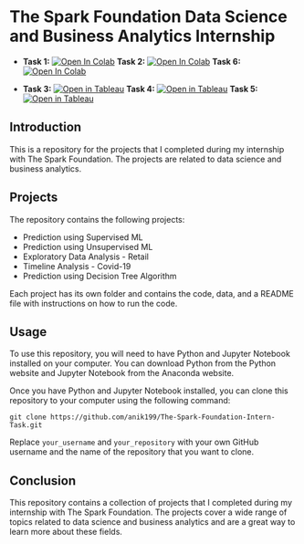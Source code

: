 # The Spark Foundation Data Science and Business Analytics Internship

- **Task 1:** [![Open In Colab](https://colab.research.google.com/assets/colab-badge.svg)](https://colab.research.google.com/github/anik199/The-Spark-Foundation-Intern-Task/blob/main/Task1.ipynb) **Task 2:** [![Open In Colab](https://colab.research.google.com/assets/colab-badge.svg)](https://colab.research.google.com/github/anik199/The-Spark-Foundation-Intern-Task/blob/main/Task2.ipynb) **Task 6:** [![Open In Colab](https://colab.research.google.com/assets/colab-badge.svg)](https://colab.research.google.com/github/anik199/The-Spark-Foundation-Intern-Task/blob/main/Task6.ipynb)


- **Task 3:** [![Open in Tableau](https://img.shields.io/badge/Open%20in-Tableau-blue)](https://public.tableau.com/app/profile/anik.kumar/viz/GlobalSalesDashboard_16555865237750/GlobalSalesDashboard) **Task 4:** [![Open in Tableau](https://img.shields.io/badge/Open%20in-Tableau-blue)](https://public.tableau.com/app/profile/anik.kumar/viz/ProfitAnalysisSuperstore/ProfitAnalysisSuperstore) 
**Task 5:** [![Open in Tableau](https://img.shields.io/badge/Open%20in-Tableau-blue)](https://public.tableau.com/app/profile/anik.kumar/viz/Covid-19BangladeshDashboardCoronavirus/COVID-19BANGLADESHOVERVIEW) 



## Introduction
This is a repository for the projects that I completed during my internship with The Spark Foundation. The projects are related to data science and business analytics.

## Projects
The repository contains the following projects:
- Prediction using Supervised ML
- Prediction using Unsupervised ML
- Exploratory Data Analysis - Retail
- Timeline Analysis - Covid-19
- Prediction using Decision Tree Algorithm


Each project has its own folder and contains the code, data, and a README file with instructions on how to run the code.

## Usage
To use this repository, you will need to have Python and Jupyter Notebook installed on your computer. You can download Python from the Python website and Jupyter Notebook from the Anaconda website.

Once you have Python and Jupyter Notebook installed, you can clone this repository to your computer using the following command:

```
git clone https://github.com/anik199/The-Spark-Foundation-Intern-Task.git
```

Replace `your_username` and `your_repository` with your own GitHub username and the name of the repository that you want to clone.

## Conclusion
This repository contains a collection of projects that I completed during my internship with The Spark Foundation. The projects cover a wide range of topics related to data science and business analytics and are a great way to learn more about these fields.




